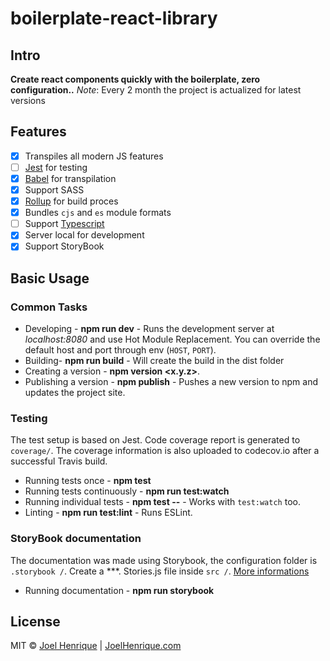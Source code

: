 # boilerplate-react-library
 
## Intro
**Create react components quickly with the boilerplate, zero configuration..**
*Note*: Every 2 month the project is actualized for latest versions

## Features

 - [x] Transpiles all modern JS features
 - [ ] [Jest](https://facebook.github.io/jest/) for testing
 - [x] [Babel](https://babeljs.io/) for transpilation
 - [x] Support SASS
 - [x] [Rollup](https://rollupjs.org/) for build proces
 - [x] Bundles `cjs` and `es` module formats
 - [ ] Support [Typescript]([https://www.typescriptlang.org/](https://www.typescriptlang.org/))
 - [x] Server local for development
 - [x] Support StoryBook 

## Basic Usage

### Common Tasks

-   Developing -  **npm run dev**  - Runs the development server at  _localhost:8080_  and use Hot Module Replacement. You can override the default host and port through env (`HOST`,  `PORT`).
-   Building-  **npm run build**  - Will create the build in the dist folder
-   Creating a version -  **npm version <x.y.z>**.
-   Publishing a version -  **npm publish**  - Pushes a new version to npm and updates the project site.

### Testing

The test setup is based on Jest. Code coverage report is generated to  `coverage/`. The coverage information is also uploaded to codecov.io after a successful Travis build.

-   Running tests once -  **npm test**
-   Running tests continuously -  **npm run test:watch**
-   Running individual tests -  **npm test --** - Works with  `test:watch`  too.
-   Linting -  **npm run test:lint**  - Runs ESLint.

### StoryBook documentation

The documentation was made using Storybook, the configuration folder is `.storybook /`. Create a ***. Stories.js file inside `src /`. [More informations](https://storybook.js.org/docs/basics/introduction/)

-   Running documentation -  **npm run storybook**
## License
MIT © [Joel Henrique](https://github.com/joelhenrique2000) | [JoelHenrique.com](www.joelhenrique.com)